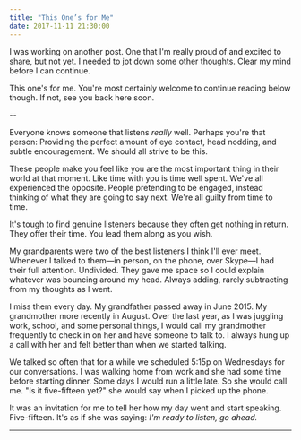 ```yaml
---
title: "This One’s for Me"
date: 2017-11-11 21:30:00
---
```


I was working on another post. One that I'm really proud of and excited to share, but not yet. I needed to jot down some other thoughts. Clear my mind before I can continue.

This one's for me. You're most certainly welcome to continue reading below though. If not, see you back here soon.

--

Everyone knows someone that listens *really* well. Perhaps you're that person: Providing the perfect amount of eye contact, head nodding, and subtle encouragement. We should all strive to be this.

These people make you feel like you are the most important thing in their world at that moment. Like time with you is time well spent. We've all experienced the opposite. People pretending to be engaged, instead thinking of what they are going to say next. We're all guilty from time to time.

It's tough to find genuine listeners because they often get nothing in return. They offer their time. You lead them along as you wish.

My grandparents were two of the best listeners I think I'll ever meet. Whenever I talked to them—in person, on the phone, over Skype—I had their full attention. Undivided. They gave me space so I could explain whatever was bouncing around my head. Always adding, rarely subtracting from my thoughts as I went.

I miss them every day. My grandfather passed away in June 2015. My grandmother more recently in August. Over the last year, as I was juggling work, school, and some personal things, I would call my grandmother frequently to check in on her and have someone to talk to. I always hung up a call with her and felt better than when we started talking.

We talked so often that for a while we scheduled 5:15p on Wednesdays for our conversations. I was walking home from work and she had some time before starting dinner. Some days I would run a little late. So she would call me. "Is it five-fifteen yet?" she would say when I picked up the phone.

It was an invitation for me to tell her how my day went and start speaking. Five-fifteen. It's as if she was saying: *I'm ready to listen, go ahead.*

***